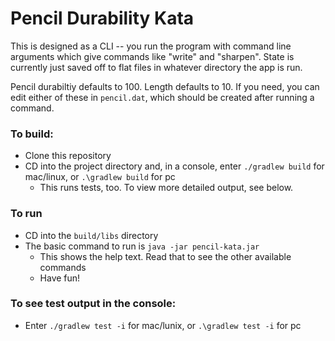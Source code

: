 # Pencil Durability Kata
This is designed as a CLI -- you run the program with command line arguments which give commands like "write" and "sharpen". State is currently just saved off to flat files in whatever directory the app is run.

Pencil durabiltiy defaults to 100. Length defaults to 10. If you need, you can edit either of these in `pencil.dat`, which should be created after running a command. 

### To build: 
- Clone this repository
- CD into the project directory and, in a console, enter `./gradlew build` for mac/linux, or `.\gradlew build` for pc
   - This runs tests, too. To view more detailed output, see below.

### To run
- CD into the `build/libs` directory
- The basic command to run is `java -jar pencil-kata.jar`
   - This shows the help text. Read that to see the other available commands
   - Have fun!

### To see test output in the console:
- Enter `./gradlew test -i` for mac/lunix, or `.\gradlew test -i` for pc

